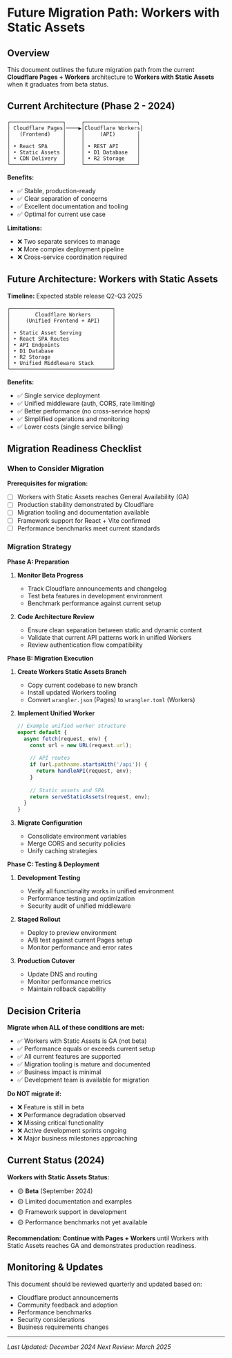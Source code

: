# Future Migration Path: Workers with Static Assets

## Overview

This document outlines the future migration path from the current **Cloudflare Pages + Workers** architecture to **Workers with Static Assets** when it graduates from beta status.

## Current Architecture (Phase 2 - 2024)

```
┌─────────────────┐     ┌─────────────────┐
│ Cloudflare Pages│────▶│Cloudflare Workers│
│   (Frontend)    │     │     (API)       │
│                 │     │                 │
│ • React SPA     │     │ • REST API      │
│ • Static Assets │     │ • D1 Database   │
│ • CDN Delivery  │     │ • R2 Storage    │
└─────────────────┘     └─────────────────┘
```

**Benefits:**
- ✅ Stable, production-ready
- ✅ Clear separation of concerns
- ✅ Excellent documentation and tooling
- ✅ Optimal for current use case

**Limitations:**
- ❌ Two separate services to manage
- ❌ More complex deployment pipeline
- ❌ Cross-service coordination required

## Future Architecture: Workers with Static Assets

**Timeline:** Expected stable release Q2-Q3 2025

```
┌─────────────────────────────────┐
│        Cloudflare Workers       │
│     (Unified Frontend + API)    │
│                                 │
│ • Static Asset Serving          │
│ • React SPA Routes              │
│ • API Endpoints                 │
│ • D1 Database                   │
│ • R2 Storage                    │
│ • Unified Middleware Stack      │
└─────────────────────────────────┘
```

**Benefits:**
- ✅ Single service deployment
- ✅ Unified middleware (auth, CORS, rate limiting)
- ✅ Better performance (no cross-service hops)
- ✅ Simplified operations and monitoring
- ✅ Lower costs (single service billing)

## Migration Readiness Checklist

### When to Consider Migration

**Prerequisites for migration:**
- [ ] Workers with Static Assets reaches General Availability (GA)
- [ ] Production stability demonstrated by Cloudflare
- [ ] Migration tooling and documentation available
- [ ] Framework support for React + Vite confirmed
- [ ] Performance benchmarks meet current standards

### Migration Strategy

**Phase A: Preparation**
1. **Monitor Beta Progress**
   - Track Cloudflare announcements and changelog
   - Test beta features in development environment
   - Benchmark performance against current setup

2. **Code Architecture Review**
   - Ensure clean separation between static and dynamic content
   - Validate that current API patterns work in unified Workers
   - Review authentication flow compatibility

**Phase B: Migration Execution**
1. **Create Workers Static Assets Branch**
   - Copy current codebase to new branch
   - Install updated Workers tooling
   - Convert `wrangler.json` (Pages) to `wrangler.toml` (Workers)

2. **Implement Unified Worker**
   ```javascript
   // Example unified worker structure
   export default {
     async fetch(request, env) {
       const url = new URL(request.url);
       
       // API routes
       if (url.pathname.startsWith('/api')) {
         return handleAPI(request, env);
       }
       
       // Static assets and SPA
       return serveStaticAssets(request, env);
     }
   }
   ```

3. **Migrate Configuration**
   - Consolidate environment variables
   - Merge CORS and security policies
   - Unify caching strategies

**Phase C: Testing & Deployment**
1. **Development Testing**
   - Verify all functionality works in unified environment
   - Performance testing and optimization
   - Security audit of unified middleware

2. **Staged Rollout**
   - Deploy to preview environment
   - A/B test against current Pages setup
   - Monitor performance and error rates

3. **Production Cutover**
   - Update DNS and routing
   - Monitor performance metrics
   - Maintain rollback capability

## Decision Criteria

**Migrate when ALL of these conditions are met:**
- ✅ Workers with Static Assets is GA (not beta)
- ✅ Performance equals or exceeds current setup
- ✅ All current features are supported
- ✅ Migration tooling is mature and documented
- ✅ Business impact is minimal
- ✅ Development team is available for migration

**Do NOT migrate if:**
- ❌ Feature is still in beta
- ❌ Performance degradation observed
- ❌ Missing critical functionality
- ❌ Active development sprints ongoing
- ❌ Major business milestones approaching

## Current Status (2024)

**Workers with Static Assets Status:**
- 🟡 **Beta** (September 2024)
- 🟡 Limited documentation and examples
- 🟡 Framework support in development
- 🟡 Performance benchmarks not yet available

**Recommendation:**
**Continue with Pages + Workers** until Workers with Static Assets reaches GA and demonstrates production readiness.

## Monitoring & Updates

This document should be reviewed quarterly and updated based on:
- Cloudflare product announcements
- Community feedback and adoption
- Performance benchmarks
- Security considerations
- Business requirements changes

---

*Last Updated: December 2024*
*Next Review: March 2025*